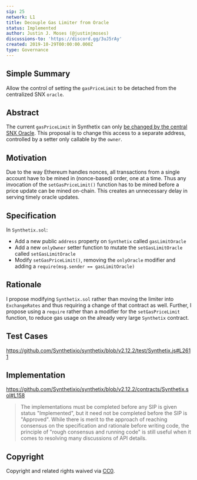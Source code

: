```yaml
---
sip: 25
network: L1
title: Decouple Gas Limiter from Oracle
status: Implemented
author: Justin J. Moses (@justinjmoses)
discussions-to: 'https://discord.gg/3uJ5rAy'
created: 2019-10-29T00:00:00.000Z
type: Governance
---
```


<!--You can leave these HTML comments in your merged SIP and delete the visible duplicate text guides, they will not appear and may be helpful to refer to if you edit it again. This is the suggested template for new SIPs. Note that an SIP number will be assigned by an editor. When opening a pull request to submit your SIP, please use an abbreviated title in the filename, `sip-draft_title_abbrev.md`. The title should be 44 characters or less.-->

## Simple Summary

<!--"If you can't explain it simply, you don't understand it well enough." Provide a simplified and layman-accessible explanation of the SIP.-->

Allow the control of setting the `gasPriceLimit` to be detached from the centralized SNX `oracle`.

## Abstract

<!--A short (~200 word) description of the technical issue being addressed.-->

The current `gasPriceLimit` in Synthetix can only [be changed by the central SNX Oracle](https://github.com/Synthetixio/synthetix/blob/v2.11.2/contracts/Synthetix.sol#L216). This proposal is to change this access to a separate address, controlled by a setter only callable by the `owner`.

## Motivation

<!--The motivation is critical for SIPs that want to change Synthetix. It should clearly explain why the existing protocol specification is inadequate to address the problem that the SIP solves. SIP submissions without sufficient motivation may be rejected outright.-->

Due to the way Ethereum handles nonces, all transactions from a single account have to be mined in (nonce-based) order, one at a time. Thus any invocation of the `setGasPriceLimit()` function has to be mined before a price update can be mined on-chain. This creates an unnecessary delay in serving timely oracle updates.

## Specification

<!--The technical specification should describe the syntax and semantics of any new feature.-->

In `Synthetix.sol`:

- Add a new public `address` property on `Synthetix` called `gasLimitOracle`
- Add a new `onlyOwner` setter function to mutate the `setGasLimitOracle` called `setGasLimitOracle`
- Modify `setGasPriceLimit()`, removing the `onlyOracle` modifier and adding a `require(msg.sender == gasLimitOracle)`

## Rationale

<!--The rationale fleshes out the specification by describing what motivated the design and why particular design decisions were made. It should describe alternate designs that were considered and related work, e.g. how the feature is supported in other languages. The rationale may also provide evidence of consensus within the community, and should discuss important objections or concerns raised during discussion.-->

I propose modifying `Synthetix.sol` rather than moving the limiter into `ExchangeRates` and thus requiring a change of that contract as well. Further, I propose using a `require` rather than a modifier for the `setGasPriceLimit` function, to reduce gas usage on the already very large `Synthetix` contract.

## Test Cases

<!--Test cases for an implementation are mandatory for SIPs but can be included with the implementation..-->
https://github.com/Synthetixio/synthetix/blob/v2.12.2/test/Synthetix.js#L2611

## Implementation

<!--The implementations must be completed before any SIP is given status "Implemented", but it need not be completed before the SIP is "Approved". While there is merit to the approach of reaching consensus on the specification and rationale before writing code, the principle of "rough consensus and running code" is still useful when it comes to resolving many discussions of API details.-->
https://github.com/Synthetixio/synthetix/blob/v2.12.2/contracts/Synthetix.sol#L158

> The implementations must be completed before any SIP is given status "Implemented", but it need not be completed before the SIP is "Approved". While there is merit to the approach of reaching consensus on the specification and rationale before writing code, the principle of "rough consensus and running code" is still useful when it comes to resolving many discussions of API details.

## Copyright

Copyright and related rights waived via [CC0](https://creativecommons.org/publicdomain/zero/1.0/).
